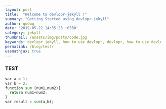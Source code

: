 ```yaml
---
layout: post
title:  "Welcome to devlopr-jekyll !"
summary: "Getting Started using devlopr-jekyll"
author: qwdwq
date: '2019-05-22 14:35:23 +0530'
category: jekyll
thumbnail: /assets/img/posts/code.jpg
keywords: devlopr jekyll, how to use devlopr, devlopr, how to use devlopr-jekyll, devlopr-jekyll tutorial,best jekyll themes
permalink: /blog/test/
usemathjax: true
---
```



### TEST

```py
var a = 1;
var b = 2;
function sum (num1,num2){
  return num1+num2;
}
var result = sum(a,b);
```

